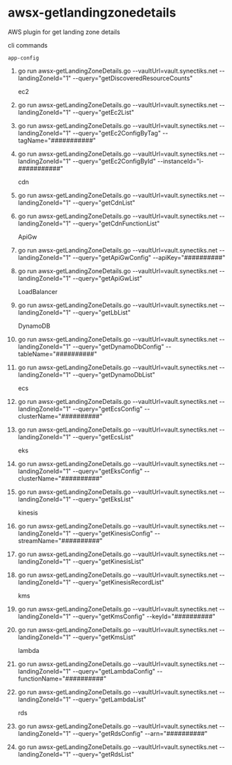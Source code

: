 # awsx-getlandingzonedetails
AWS plugin for get landing zone details

cli commands

    app-config
1. go run awsx-getLandingZoneDetails.go --vaultUrl=vault.synectiks.net --landingZoneId="1" --query="getDiscoveredResourceCounts"
  

    ec2
1. go run awsx-getLandingZoneDetails.go --vaultUrl=vault.synectiks.net --landingZoneId="1" --query="getEc2List"  

2. go run awsx-getLandingZoneDetails.go --vaultUrl=vault.synectiks.net --landingZoneId="1" --query="getEc2ConfigByTag" --tagName="###########"  

3. go run awsx-getLandingZoneDetails.go --vaultUrl=vault.synectiks.net --landingZoneId="1" --query="getEc2ConfigById" --instanceId="i-###########"  


    cdn 
1. go run awsx-getLandingZoneDetails.go --vaultUrl=vault.synectiks.net --landingZoneId="1" --query="getCdnList"  

2. go run awsx-getLandingZoneDetails.go --vaultUrl=vault.synectiks.net --landingZoneId="1" --query="getCdnFunctionList"  


    ApiGw
1. go run awsx-getLandingZoneDetails.go --vaultUrl=vault.synectiks.net --landingZoneId="1" --query="getApiGwConfig" --apiKey="##########"  

2. go run awsx-getLandingZoneDetails.go --vaultUrl=vault.synectiks.net --landingZoneId="1" --query="getApiGwList"  


    LoadBalancer
1. go run awsx-getLandingZoneDetails.go --vaultUrl=vault.synectiks.net --landingZoneId="1" --query="getLbList"  
  

    DynamoDB
1. go run awsx-getLandingZoneDetails.go --vaultUrl=vault.synectiks.net --landingZoneId="1" --query="getDynamoDbConfig" --tableName="##########"  
2. go run awsx-getLandingZoneDetails.go --vaultUrl=vault.synectiks.net --landingZoneId="1" --query="getDynamoDbList"  


    ecs
1. go run awsx-getLandingZoneDetails.go --vaultUrl=vault.synectiks.net --landingZoneId="1" --query="getEcsConfig" --clusterName="##########"
2. go run awsx-getLandingZoneDetails.go --vaultUrl=vault.synectiks.net --landingZoneId="1" --query="getEcsList"  


    eks
1. go run awsx-getLandingZoneDetails.go --vaultUrl=vault.synectiks.net --landingZoneId="1" --query="getEksConfig" --clusterName="##########"
2. go run awsx-getLandingZoneDetails.go --vaultUrl=vault.synectiks.net --landingZoneId="1" --query="getEksList"  


    kinesis
1. go run awsx-getLandingZoneDetails.go --vaultUrl=vault.synectiks.net --landingZoneId="1" --query="getKinesisConfig" --streamName="##########"
2. go run awsx-getLandingZoneDetails.go --vaultUrl=vault.synectiks.net --landingZoneId="1" --query="getKinesisList"  
3. go run awsx-getLandingZoneDetails.go --vaultUrl=vault.synectiks.net --landingZoneId="1" --query="getKinesisRecordList"  


    kms
1. go run awsx-getLandingZoneDetails.go --vaultUrl=vault.synectiks.net --landingZoneId="1" --query="getKmsConfig" --keyId="##########"
2. go run awsx-getLandingZoneDetails.go --vaultUrl=vault.synectiks.net --landingZoneId="1" --query="getKmsList"


    lambda
1. go run awsx-getLandingZoneDetails.go --vaultUrl=vault.synectiks.net --landingZoneId="1" --query="getLambdaConfig" --functionName="##########"
2. go run awsx-getLandingZoneDetails.go --vaultUrl=vault.synectiks.net --landingZoneId="1" --query="getLambdaList"	


    rds
1. go run awsx-getLandingZoneDetails.go --vaultUrl=vault.synectiks.net --landingZoneId="1" --query="getRdsConfig" --arn="##########"
2. go run awsx-getLandingZoneDetails.go --vaultUrl=vault.synectiks.net --landingZoneId="1" --query="getRdsList"	


   